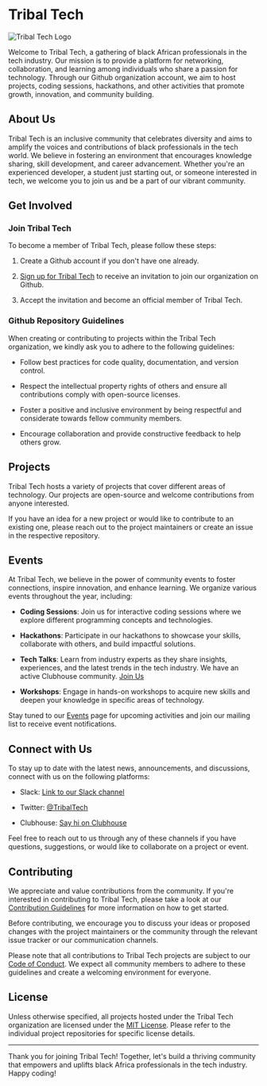 # Tribal Tech

![Tribal Tech Logo](https://images.app.goo.gl/hJXHtck3XCYDuSUv6)

Welcome to Tribal Tech, a gathering of black African professionals in the tech industry. Our mission is to provide a platform for networking, collaboration, and learning among individuals who share a passion for technology. Through our Github organization account, we aim to host projects, coding sessions, hackathons, and other activities that promote growth, innovation, and community building.

## About Us

Tribal Tech is an inclusive community that celebrates diversity and aims to amplify the voices and contributions of black professionals in the tech world. We believe in fostering an environment that encourages knowledge sharing, skill development, and career advancement. Whether you're an experienced developer, a student just starting out, or someone interested in tech, we welcome you to join us and be a part of our vibrant community.

## Get Involved

### Join Tribal Tech

To become a member of Tribal Tech, please follow these steps:

1. Create a Github account if you don't have one already.

2. [Sign up for Tribal Tech](https://example.com/signup) to receive an invitation to join our organization on Github.

3. Accept the invitation and become an official member of Tribal Tech.

### Github Repository Guidelines

When creating or contributing to projects within the Tribal Tech organization, we kindly ask you to adhere to the following guidelines:

- Follow best practices for code quality, documentation, and version control.

- Respect the intellectual property rights of others and ensure all contributions comply with open-source licenses.

- Foster a positive and inclusive environment by being respectful and considerate towards fellow community members.

- Encourage collaboration and provide constructive feedback to help others grow.

## Projects

Tribal Tech hosts a variety of projects that cover different areas of technology. Our projects are open-source and welcome contributions from anyone interested.

If you have an idea for a new project or would like to contribute to an existing one, please reach out to the project maintainers or create an issue in the respective repository.

## Events

At Tribal Tech, we believe in the power of community events to foster connections, inspire innovation, and enhance learning. We organize various events throughout the year, including:

- **Coding Sessions**: Join us for interactive coding sessions where we explore different programming concepts and technologies.

- **Hackathons**: Participate in our hackathons to showcase your skills, collaborate with others, and build impactful solutions.

- **Tech Talks**: Learn from industry experts as they share insights, experiences, and the latest trends in the tech industry. We have an active Clubhouse community. [Join Us](https://www.clubhouse.com/house/tribal-tech)

- **Workshops**: Engage in hands-on workshops to acquire new skills and deepen your knowledge in specific areas of technology.

Stay tuned to our [Events](https://example.com/events) page for upcoming activities and join our mailing list to receive event notifications.

## Connect with Us

To stay up to date with the latest news, announcements, and discussions, connect with us on the following platforms:

- Slack: [Link to our Slack channel](https://join.slack.com/t/tribaltech/shared_invite/zt-1wqnehcxj-gtKClJe0zn4dv_dvwcZv8Q)

- Twitter: [@TribalTech](https://twitter.com/TribalTech)

- Clubhouse: [Say hi on Clubhouse](https://www.clubhouse.com/house/tribal-tech)

Feel free to reach out to us through any of these channels if you have questions, suggestions, or would like to collaborate on a project or event.

## Contributing

We appreciate and value contributions from the community. If you're interested in contributing to Tribal Tech, please take a look at our [Contribution Guidelines](https://github.com/Tribal-Technology/.github/blob/main/CONTRIBUTING.md) for more information on how to get started.

Before contributing, we encourage you to discuss your ideas or proposed changes with the project maintainers or the community through the relevant issue tracker or our communication channels.

Please note that all contributions to Tribal Tech projects are subject to our [Code of Conduct](https://github.com/Tribal-Technology/.github/blob/main/CODE_OF_CONDUCT.md). We expect all community members to adhere to these guidelines and create a welcoming environment for everyone.

## License

Unless otherwise specified, all projects hosted under the Tribal Tech organization are licensed under the [MIT License](https://opensource.org/licenses/MIT). Please refer to the individual project repositories for specific license details.

---

Thank you for joining Tribal Tech! Together, let's build a thriving community that empowers and uplifts black Africa professionals in the tech industry. Happy coding!
